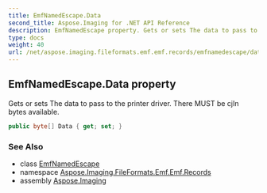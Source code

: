 ```yaml
---
title: EmfNamedEscape.Data
second_title: Aspose.Imaging for .NET API Reference
description: EmfNamedEscape property. Gets or sets The data to pass to the printer driver. There MUST be cjIn bytes available
type: docs
weight: 40
url: /net/aspose.imaging.fileformats.emf.emf.records/emfnamedescape/data/
---
```

## EmfNamedEscape.Data property

Gets or sets The data to pass to the printer driver. There MUST be cjIn bytes available.

```csharp
public byte[] Data { get; set; }
```

### See Also

* class [EmfNamedEscape](../)
* namespace [Aspose.Imaging.FileFormats.Emf.Emf.Records](../../emfnamedescape/)
* assembly [Aspose.Imaging](../../../)


